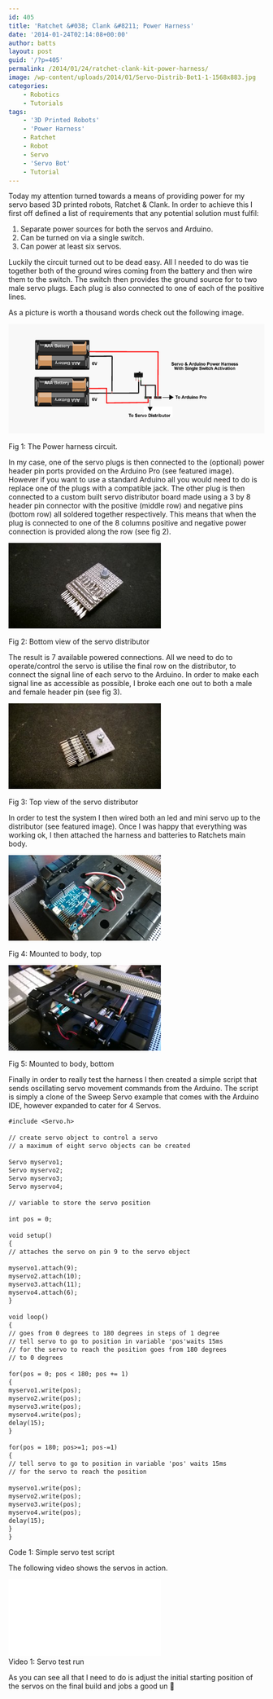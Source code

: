 ```yaml
---
id: 405
title: 'Ratchet &#038; Clank &#8211; Power Harness'
date: '2014-01-24T02:14:08+00:00'
author: batts
layout: post
guid: '/?p=405'
permalink: /2014/01/24/ratchet-clank-kit-power-harness/
image: /wp-content/uploads/2014/01/Servo-Distrib-Bot1-1-1568x883.jpg
categories:
    - Robotics
    - Tutorials
tags:
    - '3D Printed Robots'
    - 'Power Harness'
    - Ratchet
    - Robot
    - Servo
    - 'Servo Bot'
    - Tutorial
---
```


Today my attention turned towards a means of providing power for my servo based 3D printed robots, Ratchet &amp; Clank. In order to achieve this I first off defined a list of requirements that any potential solution must fulfil:

1. Separate power sources for both the servos and Arduino.
2. Can be turned on via a single switch.
3. Can power at least six servos.

Luckily the circuit turned out to be dead easy. All I needed to do was tie together both of the ground wires coming from the battery and then wire them to the switch. The switch then provides the ground source for to two male servo plugs. Each plug is also connected to one of each of the positive lines.

As a picture is worth a thousand words check out the following image.

[![The Power Harness Circuit](/wp-content/uploads/2014/01/Rachet-Power-Harness.png)](/wp-content/uploads/2014/01/Rachet-Power-Harness.png)

<span class="caption">Fig 1: The Power harness circuit.</span>

In my case, one of the servo plugs is then connected to the (optional) power header pin ports provided on the Arduino Pro (see featured image). However if you want to use a standard Arduino all you would need to do is replace one of the plugs with a compatible jack. The other plug is then connected to a custom built servo distributor board made using a 3 by 8 header pin connector with the positive (middle row) and negative pins (bottom row) all soldered together respectively. This means that when the plug is connected to one of the 8 columns positive and negative power connection is provided along the row (see fig 2).

[![Servo distributor bottom](/wp-content/uploads/2014/01/Servo-Distrib-Bot-300x168.jpg)](/wp-content/uploads/2014/01/Servo-Distrib-Bot.jpg)

<span class="caption">Fig 2: Bottom view of the servo distributor</span>

The result is 7 available powered connections. All we need to do to operate/control the servo is utilise the final row on the distributor, to connect the signal line of each servo to the Arduino. In order to make each signal line as accessible as possible, I broke each one out to both a male and female header pin (see fig 3).

[![Servo Distrib Top](/wp-content/uploads/2014/01/Servo-Distrib-Top-300x168.jpg)](/wp-content/uploads/2014/01/Servo-Distrib-Top.jpg)

<span class="caption">Fig 3: Top view of the servo distributor</span>

In order to test the system I then wired both an led and mini servo up to the distributor (see featured image). Once I was happy that everything was working ok, I then attached the harness and batteries to Ratchets main body.

[![Attached Harness Top](/wp-content/uploads/2014/01/WP_20140123_019-300x168.jpg)](/wp-content/uploads/2014/01/WP_20140123_019.jpg)

<span class="caption">Fig 4: Mounted to body, top</span>

[![Attached Harness Bottom](/wp-content/uploads/2014/01/WP_20140123_024-300x168.jpg)](/wp-content/uploads/2014/01/WP_20140123_024.jpg)

<span class="caption">Fig 5: Mounted to body, bottom</span>

Finally in order to really test the harness I then created a simple script that sends oscillating servo movement commands from the Arduino. The script is simply a clone of the Sweep Servo example that comes with the Arduino IDE, however expanded to cater for 4 Servos.

```
#include <Servo.h>

// create servo object to control a servo
// a maximum of eight servo objects can be created

Servo myservo1;
Servo myservo2;
Servo myservo3;
Servo myservo4;

// variable to store the servo position

int pos = 0;

void setup()
{
// attaches the servo on pin 9 to the servo object

myservo1.attach(9);
myservo2.attach(10);
myservo3.attach(11);
myservo4.attach(6);
}

void loop()
{
// goes from 0 degrees to 180 degrees in steps of 1 degree
// tell servo to go to position in variable 'pos'waits 15ms
// for the servo to reach the position goes from 180 degrees
// to 0 degrees

for(pos = 0; pos < 180; pos += 1)
{
myservo1.write(pos);
myservo2.write(pos);
myservo3.write(pos);
myservo4.write(pos);
delay(15);
}

for(pos = 180; pos>=1; pos-=1)
{
// tell servo to go to position in variable 'pos' waits 15ms
// for the servo to reach the position

myservo1.write(pos);
myservo2.write(pos);
myservo3.write(pos);
myservo4.write(pos);
delay(15);
}
}
```

<span class="caption">Code 1: Simple servo test script</span>

The following video shows the servos in action.

<div class="video-container"><iframe allowfullscreen="" frameborder="0" src="//www.youtube.com/embed/Zg94NeE75C0?rel=0"></iframe></div><span class="caption">Video 1: Servo test run</span>

As you can see all that I need to do is adjust the initial starting position of the servos on the final build and jobs a good un 🙂